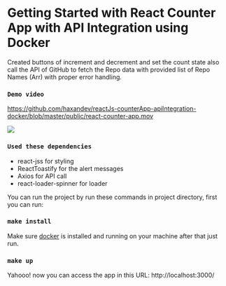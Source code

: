 # Getting Started with React Counter App with API Integration using Docker

Created buttons of increment and decrement and set the count state also call the API of GitHub to fetch the Repo data with provided list of Repo Names (Arr) with proper error handling.

### `Demo video`
https://github.com/haxandev/reactJs-counterApp-apiIntegration-docker/blob/master/public/react-counter-app.mov

<img src="https://github.com/haxandev/reactJs-counterApp-apiIntegration-docker/blob/master/public/demo.png">

### `Used these dependencies`
- react-jss for styling
- ReactToastify for the alert messages
- Axios for API call
- react-loader-spinner for loader


You can run the project by run these commands in project directory, first you can run:
### `make install`

Make sure [docker](https://docs.docker.com/get-docker/) is installed and running on your machine after that just run.

### `make up`

Yahooo! now you can access the app in this URL: http://localhost:3000/
